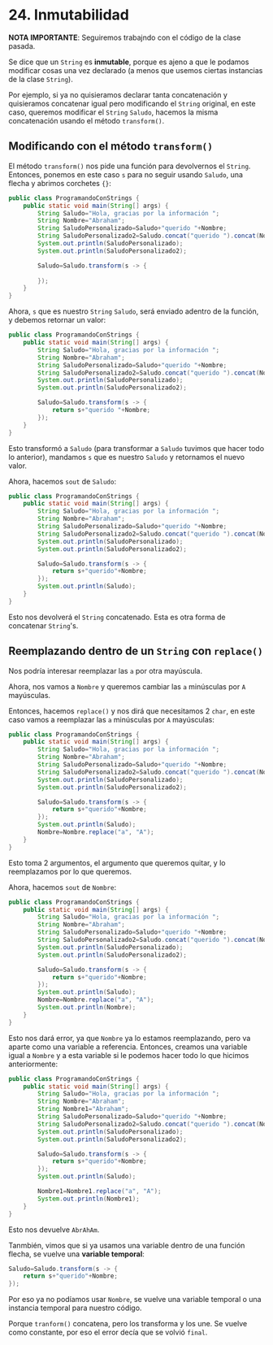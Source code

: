 # 24. Inmutabilidad

**NOTA IMPORTANTE**: Seguiremos trabajndo con el código de la clase pasada.

Se dice que un `String` es **inmutable**, porque es ajeno a que le podamos modificar cosas una vez declarado (a menos que usemos ciertas
instancias de la clase `String`).

Por ejemplo, si ya no quisieramos declarar tanta concatenación y quisieramos concatenar igual pero modificando el `String` original, en
este caso, queremos modificar el `String` `Saludo`, hacemos la misma concatenación usando el método `transform()`.

## Modificando con el método `transform()`

El método `transform()` nos pide una función para devolvernos el `String`. Entonces, ponemos en este caso `s` para no seguir usando `Saludo`, una flecha y abrimos corchetes `{}`:

```java
public class ProgramandoConStrings {
    public static void main(String[] args) {
        String Saludo="Hola, gracias por la información ";
        String Nombre="Abraham";
        String SaludoPersonalizado=Saludo+"querido "+Nombre;
        String SaludoPersonalizado2=Saludo.concat("querido ").concat(Nombre);
        System.out.println(SaludoPersonalizado);
        System.out.println(SaludoPersonalizado2);

        Saludo=Saludo.transform(s -> {
            
        });
    }
}
```

Ahora, `s` que es nuestro `String` `Saludo`, será enviado adentro de la función, y debemos retornar un valor:

```java
public class ProgramandoConStrings {
    public static void main(String[] args) {
        String Saludo="Hola, gracias por la información ";
        String Nombre="Abraham";
        String SaludoPersonalizado=Saludo+"querido "+Nombre;
        String SaludoPersonalizado2=Saludo.concat("querido ").concat(Nombre);
        System.out.println(SaludoPersonalizado);
        System.out.println(SaludoPersonalizado2);

        Saludo=Saludo.transform(s -> {
            return s+"querido "+Nombre;
        });
    }
}
```

Esto transformó a `Saludo` (para transformar a `Saludo` tuvimos que hacer todo lo anterior), mandamos `s` que es nuestro `Saludo` y
retornamos el nuevo valor.

Ahora, hacemos `sout` de `Saludo`:

```java
public class ProgramandoConStrings {
    public static void main(String[] args) {
        String Saludo="Hola, gracias por la información ";
        String Nombre="Abraham";
        String SaludoPersonalizado=Saludo+"querido "+Nombre;
        String SaludoPersonalizado2=Saludo.concat("querido ").concat(Nombre);
        System.out.println(SaludoPersonalizado);
        System.out.println(SaludoPersonalizado2);

        Saludo=Saludo.transform(s -> {
            return s+"querido"+Nombre;
        });
        System.out.println(Saludo);
    }
}
```

Esto nos devolverá el `String` concatenado. Esta es otra forma de concatenar `String`'s.

## Reemplazando dentro de un `String` con `replace()`

Nos podría interesar reemplazar las `a` por otra mayúscula.

Ahora, nos vamos a `Nombre` y queremos cambiar las `a` minúsculas por `A` mayúsculas.

Entonces, hacemos `replace()` y nos dirá que necesitamos 2 `char`, en este caso vamos a reemplazar las `a` minúsculas por `A` mayúsculas:

```java
public class ProgramandoConStrings {
    public static void main(String[] args) {
        String Saludo="Hola, gracias por la información ";
        String Nombre="Abraham";
        String SaludoPersonalizado=Saludo+"querido "+Nombre;
        String SaludoPersonalizado2=Saludo.concat("querido ").concat(Nombre);
        System.out.println(SaludoPersonalizado);
        System.out.println(SaludoPersonalizado2);

        Saludo=Saludo.transform(s -> {
            return s+"querido"+Nombre;
        });
        System.out.println(Saludo);
        Nombre=Nombre.replace("a", "A");
    }
}
```

Esto toma 2 argumentos, el argumento que queremos quitar, y lo reemplazamos por lo que queremos.

Ahora, hacemos `sout` de `Nombre`:

```java
public class ProgramandoConStrings {
    public static void main(String[] args) {
        String Saludo="Hola, gracias por la información ";
        String Nombre="Abraham";
        String SaludoPersonalizado=Saludo+"querido "+Nombre;
        String SaludoPersonalizado2=Saludo.concat("querido ").concat(Nombre);
        System.out.println(SaludoPersonalizado);
        System.out.println(SaludoPersonalizado2);

        Saludo=Saludo.transform(s -> {
            return s+"querido"+Nombre;
        });
        System.out.println(Saludo);
        Nombre=Nombre.replace("a", "A");
        System.out.println(Nombre);
    }
}
```

Esto nos dará error, ya que `Nombre` ya lo estamos reemplazando, pero va aparte como una variable a referencia. Entonces, creamos una variable
igual a `Nombre` y a esta variable si le podemos hacer todo lo que hicimos anteriormente:

```java
public class ProgramandoConStrings {
    public static void main(String[] args) {
        String Saludo="Hola, gracias por la información ";
        String Nombre="Abraham";
        String Nombre1="Abraham";
        String SaludoPersonalizado=Saludo+"querido "+Nombre;
        String SaludoPersonalizado2=Saludo.concat("querido ").concat(Nombre);
        System.out.println(SaludoPersonalizado);
        System.out.println(SaludoPersonalizado2);

        Saludo=Saludo.transform(s -> {
            return s+"querido"+Nombre;
        });
        System.out.println(Saludo);

        Nombre1=Nombre1.replace("a", "A");
        System.out.println(Nombre1);
    }
}
```

Esto nos devuelve `AbrAhAm`.

Tanmbién, vimos que si ya usamos una variable dentro de una función flecha, se vuelve una **variable temporal**:

```java
Saludo=Saludo.transform(s -> {
    return s+"querido"+Nombre;
});
```

Por eso ya no podíamos usar `Nombre`, se vuelve una variable temporal o una instancia temporal para nuestro código.

Porque `tranform()` concatena, pero los transforma y los une. Se vuelve como constante, por eso el error decía que se volvió `final`.